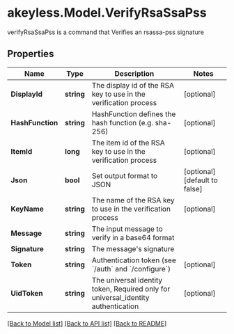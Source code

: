 # akeyless.Model.VerifyRsaSsaPss
verifyRsaSsaPss is a command that Verifies an rsassa-pss signature

## Properties

Name | Type | Description | Notes
------------ | ------------- | ------------- | -------------
**DisplayId** | **string** | The display id of the RSA key to use in the verification process | [optional] 
**HashFunction** | **string** | HashFunction defines the hash function (e.g. sha-256) | [optional] 
**ItemId** | **long** | The item id of the RSA key to use in the verification process | [optional] 
**Json** | **bool** | Set output format to JSON | [optional] [default to false]
**KeyName** | **string** | The name of the RSA key to use in the verification process | [optional] 
**Message** | **string** | The input message to verify in a base64 format | 
**Signature** | **string** | The message&#39;s signature | 
**Token** | **string** | Authentication token (see &#x60;/auth&#x60; and &#x60;/configure&#x60;) | [optional] 
**UidToken** | **string** | The universal identity token, Required only for universal_identity authentication | [optional] 

[[Back to Model list]](../README.md#documentation-for-models) [[Back to API list]](../README.md#documentation-for-api-endpoints) [[Back to README]](../README.md)

